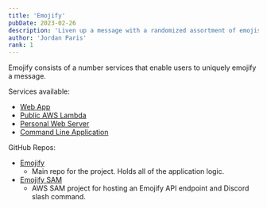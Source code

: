 ```yaml
---
title: 'Emojify'
pubDate: 2023-02-26
description: 'Liven up a message with a randomized assortment of emojis.'
author: 'Jordan Paris'
rank: 1
---
```


Emojify consists of a number services that enable users to uniquely emojify a message.

Services available:
  * [Web App](https://www.hamologist.com/emojify/)
  * [Public AWS Lambda](https://www.github.com/hamologist/emojify-sam#public-resource)
  * [Personal Web Server](https://www.github.com/hamologist/emojify#emojifying-web-server)
  * [Command Line Application](https://www.github.com/hamologist/emojify#command-line-emojifier)

GitHub Repos:
  * [Emojify](https://www.github.com/hamologist/emojify)
    * Main repo for the project. Holds all of the application logic.
  * [Emojify SAM](https://www.github.com/hamologist/emojify-sam)
    * AWS SAM project for hosting an Emojify API endpoint and Discord slash command.

